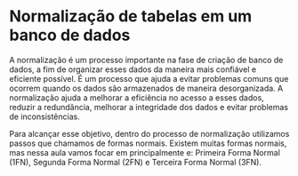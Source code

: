 # Normalização de tabelas em um banco de dados

A normalização é um processo importante na fase de criação de banco de dados, a fim de organizar esses dados da maneira mais confiável e eficiente possível. É um processo que ajuda a evitar problemas comuns que ocorrem quando os dados são armazenados de maneira desorganizada. A
normalização ajuda a melhorar a eficiência no acesso a esses dados, reduzir a redundância, melhorar a integridade dos dados e evitar problemas de inconsistências.


Para alcançar esse objetivo, dentro do processo de normalização utilizamos passos que chamamos de formas normais. Existem muitas formas normais, mas nessa aula vamos focar em principalmente e: Primeira Forma Normal (1FN), Segunda Forma Normal (2FN) e Terceira Forma Normal (3FN).